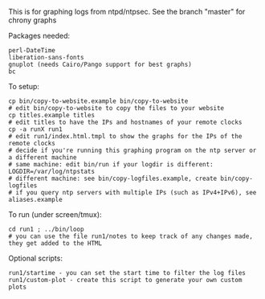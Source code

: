This is for graphing logs from ntpd/ntpsec.  See the branch "master" for chrony graphs

Packages needed:

	perl-DateTime
	liberation-sans-fonts
	gnuplot (needs Cairo/Pango support for best graphs)
	bc

To setup:

	cp bin/copy-to-website.example bin/copy-to-website
	# edit bin/copy-to-website to copy the files to your website
	cp titles.example titles
	# edit titles to have the IPs and hostnames of your remote clocks
	cp -a runX run1
	# edit run1/index.html.tmpl to show the graphs for the IPs of the remote clocks
	# decide if you're running this graphing program on the ntp server or a different machine
	# same machine: edit bin/run if your logdir is different: LOGDIR=/var/log/ntpstats
	# different machine: see bin/copy-logfiles.example, create bin/copy-logfiles
	# if you query ntp servers with multiple IPs (such as IPv4+IPv6), see aliases.example

To run (under screen/tmux):

	cd run1 ; ../bin/loop
	# you can use the file run1/notes to keep track of any changes made, they get added to the HTML

Optional scripts:

	run1/startime - you can set the start time to filter the log files
	run1/custom-plot - create this script to generate your own custom plots
